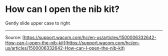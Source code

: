 # How can I open the nib kit?

Gently slide upper case to right

---
Source: [https://support.wacom.com/hc/en-us/articles/1500006332642-How-can-I-open-the-nib-kit](https://support.wacom.com/hc/en-us/articles/1500006332642-How-can-I-open-the-nib-kit)
